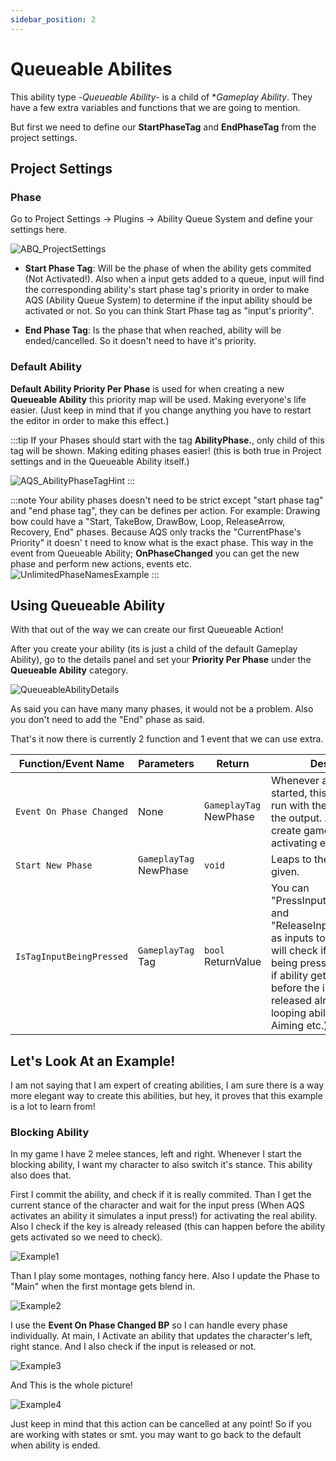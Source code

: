 ```yaml
---
sidebar_position: 2
---
```


# Queueable Abilites

This ability type -*Queueable Ability*- is a child of **Gameplay Ability*. They have a few extra variables and functions that we are going to mention. 

But first we need to define our **StartPhaseTag** and **EndPhaseTag** from the project settings.

## Project Settings

### Phase 

Go to Project Settings -> Plugins -> Ability Queue System and define your settings here.

![ABQ_ProjectSettings](./img/T_AQS_ProjectSettings.png)

* **Start Phase Tag**: Will be the phase of when the ability gets commited (Not Activated!). Also when a input gets added to a queue, input will find the corresponding ability's start phase tag's priority in order to make AQS (Ability Queue System) to determine if the input ability should be activated or not. So you can think Start Phase tag as "input's priority".

* **End Phase Tag**: Is the phase that when reached, ability will be ended/cancelled. So it doesn't need to have it's priority.

### Default Ability

**Default Ability Priority Per Phase** is used for when creating a new **Queueable Ability** this priority map will be used. Making everyone's life easier. (Just keep in mind that if you change anything you have to restart the editor in order to make this effect.)

:::tip
If your Phases should start with the tag **AbilityPhase.**, only child of this tag will be shown. Making editing phases easier! (this is both true in Project settings and in the Queueable Ability itself.)

![AQS_AbilityPhaseTagHint](./img/T_AQS_AbilityPhaseTagHint.png)
:::

:::note
Your ability phases doesn't need to be strict except "start phase tag" and "end phase tag", they can be defines per action. For example: Drawing bow could have a "Start, TakeBow, DrawBow, Loop, ReleaseArrow, Recovery, End" phases. Because AQS only tracks the "CurrentPhase's Priority" it doesn' t need to know what is the exact phase. This way in the event from Queueable Ability; **OnPhaseChanged** you can get the new phase and perform new actions, events etc. 
![UnlimitedPhaseNamesExample](./img/T_UnlimitedPhaseNamesExample.png)
:::

## Using Queueable Ability
With that out of the way we can create our first Queueable Action!

After you create your ability (its is just a child of the default Gameplay Ability), go to the details panel and set your **Priority Per Phase** under the **Queueable Ability** category.

![QueueableAbilityDetails](./img/T_QueueableAbilityDetails.png)

As said you can have many many phases, it would not be a problem. Also you don't need to add the "End" phase as said.

That's it now there is currently 2 function and 1 event that we can use extra.

| Function/Event Name | Parameters | Return | Description |
| --- | --- | --- | --- |
| `Event On Phase Changed` | None | `GameplayTag` NewPhase | Whenever a new phase gets started, this event will get run with the new phase as the output. Allowing you to create gameplay events, activating effects etc. |
| `Start New Phase` | `GameplayTag` NewPhase | `void` | Leaps to the new phase given. |
| `IsTagInputBeingPressed` | `GameplayTag` Tag | `bool` ReturnValue | You can "PressInputTaggedAbility" and "ReleaseInputTaggedAbility" as inputs to *AQS*. And this will check if the input is being pressed or not. (Even if ability get initialized long before the input gets released already. (Useful for looping abilities: Blocking, Aiming etc.)) |

## Let's Look At an Example!

I am not saying that I am expert of creating abilities, I am sure there is a way more elegant way to create this abilities, but hey, it proves that this example is a lot to learn from!

### Blocking Ability 

In my game I have 2 melee stances, left and right. Whenever I start the blocking ability, I want my character to also switch it's stance. This ability also does that.

First I commit the ability, and check if it is really commited. Than I get the current stance of the character and wait for the input press (When AQS activates an ability it simulates a input press!) for activating the real ability. Also I check if the key is already released (this can happen before the ability gets activated so we need to check).

![Example1](./img/T_BlockAbilityExample1.png)

Than I play some montages, nothing fancy here. Also I update the Phase to "Main" when the first montage gets blend in.

![Example2](./img/T_BlockAbilityExample2.png)

I use the **Event On Phase Changed BP** so I can handle every phase individually. At main, I Activate an ability that updates the character's left, right stance. And I also check if the input is released or not.

![Example3](./img/T_BlockAbilityExample3.png)

And This is the whole picture!

![Example4](./img/T_BlockAbilityExample4.png)

Just keep in mind that this action can be cancelled at any point! So if you are working with states or smt. you may want to go back to the default when ability is ended.